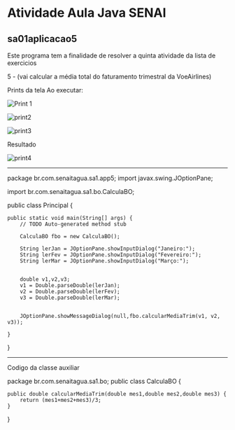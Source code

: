 # Atividade Aula Java SENAI 
## sa01aplicacao5


Este programa tem a finalidade de resolver a quinta atividade da lista de exercicios


5 - (vai calcular a média total do faturamento trimestral da VoeAirlines)

Prints da tela
Ao executar: 

![Print 1](https://user-images.githubusercontent.com/86980974/215865254-63c361d6-46e3-429e-8010-7f5518337790.PNG)

![print2](https://user-images.githubusercontent.com/86980974/215865276-987c2640-1af8-4dd0-ba66-d1ffffeafc10.PNG)


![print3](https://user-images.githubusercontent.com/86980974/215865289-a354119b-e71c-479c-89df-b374bcc94415.PNG)



Resultado


![print4](https://user-images.githubusercontent.com/86980974/215865314-45262064-bb90-48ed-abc2-12167ec3726d.PNG)


----------------------------------------------------------------------------------

package br.com.senaitagua.sa1.app5;
import javax.swing.JOptionPane;

import br.com.senaitagua.sa1.bo.CalculaBO;

public class Principal {

	public static void main(String[] args) {
		// TODO Auto-generated method stub

		CalculaBO fbo = new CalculaBO();
		
		String lerJan = JOptionPane.showInputDialog("Janeiro:");
		String lerFev = JOptionPane.showInputDialog("Fevereiro:");
		String lerMar = JOptionPane.showInputDialog("Março:");
		

		double v1,v2,v3;
		v1 = Double.parseDouble(lerJan);
		v2 = Double.parseDouble(lerFev);
		v3 = Double.parseDouble(lerMar);
		

		JOptionPane.showMessageDialog(null,fbo.calcularMediaTrim(v1, v2, v3));
		
	}

}

    
----------------------------------------------------------------------------------

Codigo da classe auxiliar

package br.com.senaitagua.sa1.bo;
public class CalculaBO {	
	
	public double calcularMediaTrim(double mes1,double mes2,double mes3) {
		return (mes1+mes2+mes3)/3;
	}
}
